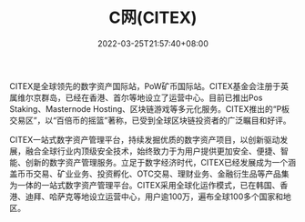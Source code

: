 ﻿---
weight: 
title: "C网(CITEX)"
description: "CITEX是全球领先的数字资产国际…"
date: 2022-03-25T21:57:40+08:00
lastmod: 2022-03-25T16:45:40+08:00
draft: false
authors: ["june"]
featuredImage: "554.png"
link: "https://www.bibiqing.com/exchange/citex"
tags: ["交易所","C网(CITEX)"]
categories: ["navigation"]
navigation: ["交易所"]
lightgallery: true
toc: true
pinned: false
recommend: false
recommend1: false
---
CITEX是全球领先的数字资产国际站，PoW矿币国际站。CITEX基金会注册于英属维尔京群岛，已经在香港、首尔等地设立了运营中心。目前已推出Pos Staking、Masternode Hosting、区块链游戏等多元化服务。CITEX推出的“P板交易区”，以“百倍币的摇篮”著称，已受到全球区块链投资者的广泛瞩目和好评。

CITEX一站式数字资产管理平台，持续发掘优质的数字资产项目，以创新驱动发展，融合全球行业内顶级安全技术，始终致力于为用户提供更加安全、便捷、智能、创新的数字资产管理服务。立足于数字经济时代，CITEX已经发展成为一个涵盖币币交易、矿业业务、投资孵化、OTC交易、理财业务、金融衍生品等产品集为一体的一站式数字资产管理平台。CITEX采用全球化运作模式，已在韩国、香港、迪拜、哈萨克等地设立运营中心，用户逾100万，遍布全球100多个国家和地区。